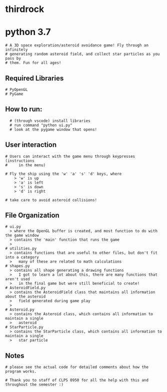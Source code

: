 # thirdrock
# python 3.7

    # A 3D space exploration/asteroid avoidance game! Fly through an infinitely 
    # generating random asteroid field, and collect star particles as you pass by
    # them. Fun for all ages!
  
  ## Required Libraries
    # PyOpenGL
    # PyGame
  
  ## How to run:
      # (through vscode) install libraries
      # run command "python ui.py"
      # look at the pygame window that opens!
      
  ## User interaction
    # Users can interact with the game menu through keypresses (instructions
    #     in the menu)
    
    # Fly the ship using the 'w' 'a' 's' 'd' keys, where 
        > 'w' is up
        > 'a' is left
        > 's' is down
        > 'd' is right
        
    # take care to avoid asteroid collisions!
    
  ## File Organization
    # ui.py
      > where the OpenGL buffer is created, and most function to do with the game window
      > contains the 'main' function that runs the game
      > 
    # utilities.py
      > contains functions that are useful to other files, but don't fit into a category
      >   many of these are related to math calculations
    # shapes.py
      > contains all shape generating a drawing functions
      >   I got to learn a lot about this, there are many functions that aren't used 
      >   in the final game but were still beneficial to create!
    # AsteroidField.py
      > contains the AsteroidField class that maintains all information about the asteroid
      >   field generated during game play
      >   
    # Asteroid.py
      > contains the Asteroid class, which contains all information to maintain a single 
      >   asteroid
    # StarParticle.py
      > contains the StarParticle class, which contains all information to maintain a single
      >   star particle
    
  ## Notes
    # please see the actual code for detailed comments about how the program works.
    
    # Thank you to staff of CLPS 0950 for all the help with this and throughout the semester :)
    

  
  
